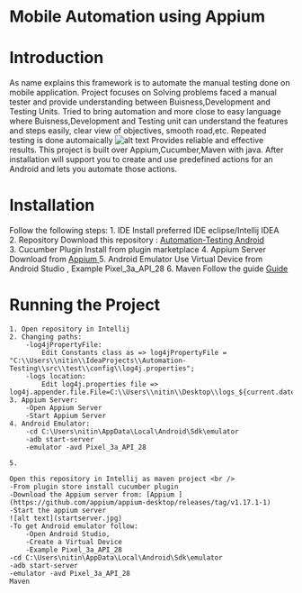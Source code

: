 # Mobile Automation using Appium

# Introduction
As name explains this framework is to automate the manual testing done on mobile application.
Project focuses on Solving problems faced a manual tester and provide understanding between Buisness,Development and Testing Units.
Tried to bring automation and more close to easy language where Buisness,Development and Testing unit can understand the features and steps easily, clear view of objectives, smooth road,etc.
Repeated testing is done automaically
![alt text](https://github.com/[username]/[reponame]/blob/[branch]/testrepeat.jpg?raw=true)
Provides reliable and effective results.
This project is built over Appium,Cucumber,Maven with java.
After installation will support you to create and use predefined actions for an Android and lets you automate those actions. 


# Installation

Follow the following steps:
	1. IDE 
		Install preferred IDE eclipse/Intellij IDEA <br />
	2. Repository
		Download this repository : [Automation-Testing Android](https://github.com/nitindoodhiya/Automation-Testing/archive/master.zip)<br />
	3. Cucumber Plugin
		Install from plugin marketplace
	4. Appium Server
		Download from [Appium ](https://github.com/appium/appium-desktop/releases/tag/v1.17.1-1)
	5. Android Emulator
		Use Virtual Device from Android Studio , Example Pixel_3a_API_28
	6. Maven 
		Follow the guide [Guide ](https://www.javatpoint.com/how-to-install-maven)
# Running the Project
	1. Open repository in Intellij
	2. Changing paths:
		-log4jPropertyFile:
			Edit Constants class as => log4jPropertyFile = "C:\\Users\\nitin\\IdeaProjects\\Automation-Testing\\src\\test\\config\\log4j.properties";
		-logs location:
			Edit log4j.properties file => log4j.appender.file.File=C:\\Users\\nitin\\Desktop\\logs_${current.date.time}.log
	3. Appium Server:
		-Open Appium Server
		-Start Appium Server
	4. Android Emulator:
		-cd C:\Users\nitin\AppData\Local\Android\Sdk\emulator
		-adb start-server
		-emulator -avd Pixel_3a_API_28
		
	5.   
	
	Open this repository in Intellij as maven project <br />
	-From plugin store install cucumber plugin
	-Download the Appium server from: [Appium ](https://github.com/appium/appium-desktop/releases/tag/v1.17.1-1)
	-Start the appium server
	![alt text](startserver.jpg)
	-To get Android emulator follow:
		-Open Android Studio, 
		-Create a Virtual Device 
		-Example Pixel_3a_API_28
	-cd C:\Users\nitin\AppData\Local\Android\Sdk\emulator
	-adb start-server
	-emulator -avd Pixel_3a_API_28
	Maven 
		

	
